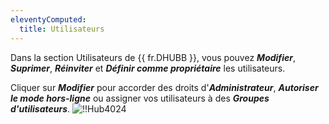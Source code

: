 ```yaml
---
eleventyComputed:
  title: Utilisateurs
---
```

Dans la section Utilisateurs de {{ fr.DHUBB }}, vous pouvez ***Modifier***, ***Suprimer***, ***Réinviter*** et ***Définir comme propriétaire*** les utilisateurs.

Cliquer sur ***Modifier*** pour accorder des droits d'***Administrateur***, ***Autoriser le mode hors-ligne*** ou assigner vos utilisateurs à des ***Groupes d'utilisateurs***.
![!!Hub4024](https://cdnweb.devolutions.net/docs/fr/hub/HUb4024.png)
